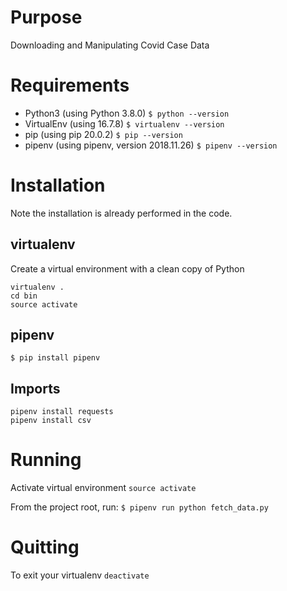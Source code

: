 # Purpose
Downloading and Manipulating Covid Case Data

# Requirements
 - Python3 (using Python 3.8.0)
 `$ python --version`
 - VirtualEnv (using 16.7.8)
 `$ virtualenv --version`
 - pip (using pip 20.0.2)
 `$ pip --version`
 - pipenv (using pipenv, version 2018.11.26)
 `$ pipenv --version`

# Installation

Note the installation is already performed in the code.

## virtualenv
Create a virtual environment with a clean copy of Python
```
virtualenv .
cd bin
source activate
```

## pipenv
`$ pip install pipenv`

## Imports
```
pipenv install requests
pipenv install csv
```

# Running
Activate virtual environment
`source activate`

From the project root, run:
`$ pipenv run python fetch_data.py`


# Quitting
To exit your virtualenv
`deactivate`
